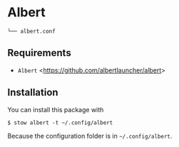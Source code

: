 # Albert

    └── albert.conf

## Requirements
- `Albert` <<https://github.com/albertlauncher/albert>>

## Installation
You can install this package with

    $ stow albert -t ~/.config/albert

Because the configuration folder is in `~/.config/albert`.
